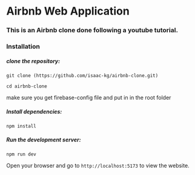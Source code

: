 # Airbnb Web Application

### This is an Airbnb clone done following a youtube tutorial.

### Installation 
##### clone the repository:
```
git clone (https://github.com/isaac-kg/airbnb-clone.git)
```
```
cd airbnb-clone
```
make sure you get firebase-config file and put in in the root folder

##### Install dependencies:
```
npm install
```

##### Run the development server:
```
npm run dev
```

Open your browser and go to `http://localhost:5173` to view the website.
